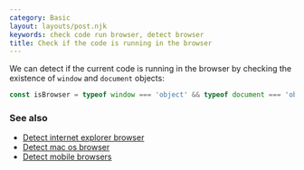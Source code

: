 ```yaml
---
category: Basic
layout: layouts/post.njk
keywords: check code run browser, detect browser
title: Check if the code is running in the browser
---
```


We can detect if the current code is running in the browser by checking the existence of `window` and `document` objects:

```js
const isBrowser = typeof window === 'object' && typeof document === 'object';
```

### See also

-   [Detect internet explorer browser](/detect-internet-explorer-browser)
-   [Detect mac os browser](/detect-mac-os-browser)
-   [Detect mobile browsers](/detect-mobile-browsers)

